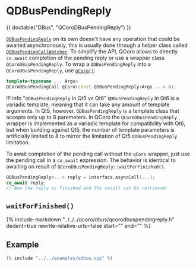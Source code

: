 <!--
SPDX-FileCopyrightText: 2022 Daniel Vrátil <dvratil@kde.org>

SPDX-License-Identifier: GFDL-1.3-or-later
-->

# QDBusPendingReply

 {{ doctable("DBus", "QCoroDBusPendingReply") }}

[`QDBusPendingReply`][qdoc-qdbuspendingreply] on its own doesn't have any operation that could
be awaited asynchronously, this is usually done through a helper class called
[`QDBusPendingCallWatcher`][qdoc-qdbuspendingcallwatcher]. To simplify the API, QCoro allows to
directly `co_await` completion of the pending reply or use a wrapper class `QCoroDBusPendingReply`.
To wrap a `QDBusPendingReply` into a `QCoroDBusPendingReply`, use [`qCoro()`][qcoro-coro]:

```cpp
template<typename ... Args>
QCoroDBusPendingCall qCoro(const QDBusPendingReply<Args ...> &);
```

!!! info "`QDBusPendingReply` in Qt5 vs Qt6"
    `QDBusPendingReply` in Qt6 is a variadic template, meaning that it can take any amount of template arguments.
    In Qt5, however, `QDBusPendingReply` is a template class that accepts only up to 8 paremeters. In QCoro the
    `QCoroDBusPendingReply` wrapper is implemented as a variadic template for compatibility with Qt6, but when
    building against Qt5, the number of template parameters is artificially limited to 8 to mirror the limitation
    of Qt5 `QDBusPendingReply` limitation.

To await completion of the pending call without the `qCoro` wrapper, just use the pending call
in a `co_await` expression. The behavior is identical to awaiting on result of
`QCoroDBusPendingReply::waitForFinished()`.

```cpp
QDBusPendingReply<...> reply = interface.asyncCall(...);
co_await reply;
// Now the reply is finished and the result can be retrieved.
```

## `waitForFinished()`

{% include-markdown "../../../qcoro/dbus/qcorodbuspendingreply.h"
    dedent=true
    rewrite-relative-urls=false
    start="<!-- doc-waitForFinished-start -->"
    end="<!-- doc-waitForFinished-end -->" %}

## Example

```cpp
{% include "../../examples/qdbus.cpp" %}
```

[qdoc-qdbuspendingcall]: https://doc.qt.io/qt-5/qdbuspendingcall.html
[qdoc-qdbuspendingreply]: https://doc.qt.io/qt-5/qdbuspendingreply.html
[qdoc-qdbuspendingcallwatcher]: https://doc.qt.io/qt-5/qdbuspendingcallwatcher.html
[qdoc-qdbuspendingcallwatcher-finished]: https://doc.qt.io/qt-5/qdbuspendingcallwatcher.html#finished
[qdoc-qdbusabstractinterface-asyncCall]: https://doc.qt.io/qt-5/qdbusabstractinterface.html#asyncCall-1
[qcoro-coro]: ../coro/coro.md
